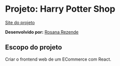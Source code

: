 # Projeto: Harry Potter Shop

[Site do projeto](http://hp-shop2.surge.sh/)

**Desenvolvido por:** [Rosana Rezende](https://www.linkedin.com/in/rosanarezende/)
<br>

## Escopo do projeto
Criar o frontend web de um ECommerce com React.
<br><br>
